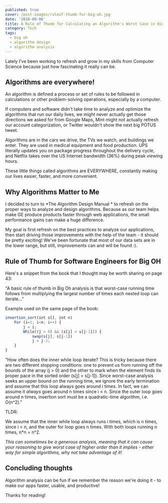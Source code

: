 ```yaml
---
published: true
cover: /post-images/ruleof-thumb-for-big-oh.jpg
date: '2018-09-06'
title: A Rule of Thumb for Calculating an Algorithm's Worst Case in Big Oh Notation
category: Tech
tags:
  - big oh
  - algorithm design
  - algorithm analysis
---
```

Lately I've been working to refresh and grow in my skills from Computer Science because just how fascinating it really can be.

## Algorithms are everywhere!
An algorithm is defined a process or set of rules to be followed in calculations or other problem-solving operations, especially by a computer.

If computers and software didn't take time to analyze and optimize the algorithms that run our daily lives, we might never actually get those directions we asked for from Google Maps, Mint might not actually refresh our account categorization, or Twitter wouldn't show the next big POTUS tweet.

Algorithms are in the cars we drive, the TVs we watch, and buildings we enter. They are used in medical equipment and food production. UPS literally updates you on package progress throughout the delivery cycle, and Netflix takes over the US Internet bandwidth (36%) during peak viewing hours.

These little things called algorithms are EVERYWHERE, constantly making our lives easier, faster, and more convenient.

## Why Algorithms Matter to Me

I decided to turn to *The Algorithm Design Manual * to refresh on the proper ways to analyze and design algorithms. Because as our team helps make GE produce products faster through web applications, the small performance gains can make a huge difference.

My goal is first refresh on the best practices to analyze our applications, then start driving those improvements with the help of the team - it should be pretty exciting! We've been fortunate that most of our data sets are in the lower range, but still, improvements can and will be found :).

## Rule of Thumb for Software Engineers for Big OH

Here's a snippet from the book that I thought may be worth sharing on page 43:

"A basic rule of thumb in Big Oh analysis is that worst-case running time follows from multiplying the largest number of times each nested loop can iterate..."

Example used on the same page of the book:

```javascript
insertion_sort(int s[], int n)
	For (i=1; i<n; i++) {
		j = i;
		While((j > 0) && (s[j] < s[j-1])) {
			swap(s[j], s[j-1])
			j = j-1;
	}
}
```

"How often does the inner while loop iterate? This is tricky because there are two different stopping conditions: one to prevent us from running off the bounds of the array (j > 0) and the other to mark when the element finds its proper pace in the sorted order (s[j] < s[j-1]). Since worst-case analysis seeks an upper bound on the running time, we ignore the early termination and assume that this loop always goes around i times. In fact, we can assume it *always* goes around n times since i < n. Since the outer loop goes around n times, insertion sort must be a quadratic-time algorithm, i.e. O(n^2)."

TLDR:

We assume that the inner while loop always runs i times, which is n times, since i < n, and the outer for loop goes n times. With both loops running n times, n*n = n^2.

*This can sometimes be a generous analysis, meaning that it can cause your reasoning to give worst case of higher order than it implies - either way for simple algorithms, why not take advantage of it!*

## Concluding thoughts

Algorithm analysis can be fun if we remember the reason we're doing it - to make our apps faster, usable, and productive!

Thanks for reading!


